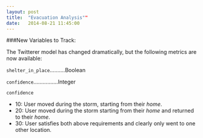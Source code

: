 ```yaml
---
layout: post
title:  "Evacuation Analysis""
date:   2014-08-21 11:45:00
---
```


###New Variables to Track:

The Twitterer model has changed dramatically, but the following metrics are now available:


 ```shelter_in_place```..........Boolean
 
 ```confidence```................Integer
 
 
 ```confidence```
 
  - 10: User moved during the storm, starting from their _home_.
  - 20: User moved during the storm starting from their _home_ and returned to their _home_.
  - 30: User satisfies both above requirements and clearly only went to one other location.